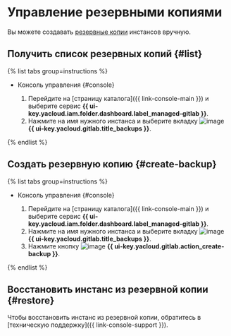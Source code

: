 # Управление резервными копиями

Вы можете создавать [резервные копии](../../concepts/backup.md) инстансов вручную.

## Получить список резервных копий {#list}

{% list tabs group=instructions %}

- Консоль управления {#console}

  1. Перейдите на [страницу каталога]({{ link-console-main }}) и выберите сервис **{{ ui-key.yacloud.iam.folder.dashboard.label_managed-gitlab }}**.
  1. Нажмите на имя нужного инстанса и выберите вкладку ![image](../../../_assets/console-icons/archive.svg) **{{ ui-key.yacloud.gitlab.title_backups }}**.

{% endlist %}

## Создать резервную копию {#create-backup}

{% list tabs group=instructions %}

- Консоль управления {#console}

  1. Перейдите на [страницу каталога]({{ link-console-main }}) и выберите сервис **{{ ui-key.yacloud.iam.folder.dashboard.label_managed-gitlab }}**.
  1. Нажмите на имя нужного инстанса и выберите вкладку ![image](../../../_assets/console-icons/archive.svg) **{{ ui-key.yacloud.gitlab.title_backups }}**.
  1. Нажмите кнопку ![image](../../../_assets/console-icons/plus.svg) **{{ ui-key.yacloud.gitlab.action_create-backup }}**.

{% endlist %}

## Восстановить инстанс из резервной копии {#restore}

Чтобы восстановить инстанс из резервной копии, обратитесь в [техническую поддержку]({{ link-console-support }}).
